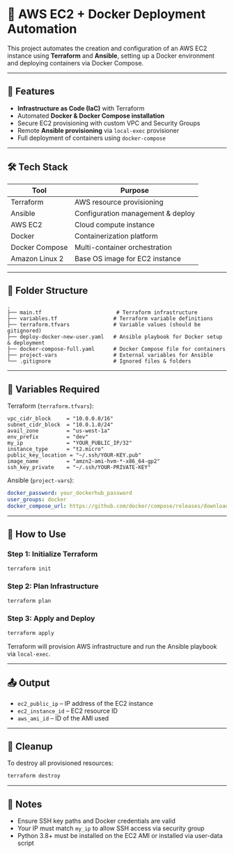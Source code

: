 # 🚀 AWS EC2 + Docker Deployment Automation

This project automates the creation and configuration of an AWS EC2 instance using **Terraform** and **Ansible**, setting up a Docker environment and deploying containers via Docker Compose.

---

## 📌 Features

- **Infrastructure as Code (IaC)** with Terraform
- Automated **Docker & Docker Compose installation**
- Secure EC2 provisioning with custom VPC and Security Groups
- Remote **Ansible provisioning** via `local-exec` provisioner
- Full deployment of containers using `docker-compose`

---

## 🛠 Tech Stack

| Tool         | Purpose                           |
|--------------|-----------------------------------|
| Terraform    | AWS resource provisioning         |
| Ansible      | Configuration management & deploy |
| AWS EC2      | Cloud compute instance            |
| Docker       | Containerization platform         |
| Docker Compose | Multi-container orchestration    |
| Amazon Linux 2 | Base OS image for EC2 instance  |

---

## 📁 Folder Structure

```
.
├── main.tf                        # Terraform infrastructure
├── variables.tf                  # Terraform variable definitions
├── terraform.tfvars              # Variable values (should be gitignored)
├── deploy-docker-new-user.yaml   # Ansible playbook for Docker setup & deployment
├── docker-compose-full.yaml      # Docker Compose file for containers
├── project-vars                  # External variables for Ansible
└── .gitignore                    # Ignored files & folders
```

---

## 🔐 Variables Required

Terraform (`terraform.tfvars`):
```hcl
vpc_cidr_block     = "10.0.0.0/16"
subnet_cidr_block  = "10.0.1.0/24"
avail_zone         = "us-west-1a"
env_prefix         = "dev"
my_ip              = "YOUR_PUBLIC_IP/32"
instance_type      = "t2.micro"
public_key_location = "~/.ssh/YOUR-KEY.pub"
image_name         = "amzn2-ami-hvm-*-x86_64-gp2"
ssh_key_private    = "~/.ssh/YOUR-PRIVATE-KEY"
```

Ansible (`project-vars`):
```yaml
docker_password: your_dockerhub_password
user_groups: docker
docker_compose_url: https://github.com/docker/compose/releases/download/v2.26.1/docker-compose-linux-x86_64
```

---

## 🚀 How to Use

### Step 1: Initialize Terraform
```bash
terraform init
```

### Step 2: Plan Infrastructure
```bash
terraform plan
```

### Step 3: Apply and Deploy
```bash
terraform apply 
```

Terraform will provision AWS infrastructure and run the Ansible playbook via `local-exec`.

---

## 📤 Output

- `ec2_public_ip` – IP address of the EC2 instance
- `ec2_instance_id` – EC2 resource ID
- `aws_ami_id` – ID of the AMI used

---

## 🧼 Cleanup

To destroy all provisioned resources:
```bash
terraform destroy
```

---

## 📌 Notes

- Ensure SSH key paths and Docker credentials are valid
- Your IP must match `my_ip` to allow SSH access via security group
- Python 3.8+ must be installed on the EC2 AMI or installed via user-data script